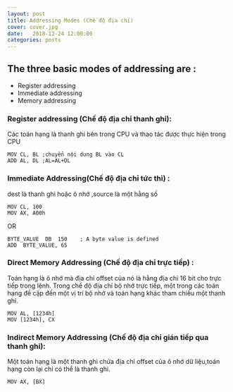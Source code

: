 ```yaml
---
layout: post
title: Addressing Modes (Chế độ địa chỉ)
cover: cover.jpg
date:   2018-12-24 12:00:00
categories: posts
---
```


## The three basic modes of addressing are :  
- Register addressing  
- Immediate addressing  
- Memory addressing  
### Register addressing (Chế độ địa chỉ thanh ghi):
Các toán hạng là thanh ghi bên trong CPU và thao tác được thực hiện trong CPU
```ASM
MOV CL, BL ;chuyển nội dung BL vào CL
ADD AL, DL ;AL=AL+DL
```
### Immediate Addressing(Chế độ địa chỉ tức thì) :
dest là thanh ghi hoặc ô nhớ ,source là một hằng số 
```ASM
MOV CL, 100
MOV AX, A00h
```
OR
```ASM
BYTE_VALUE  DB  150    ; A byte value is defined
ADD  BYTE_VALUE, 65
```
### Direct Memory Addressing (Chế độ địa chỉ trực tiếp) :
Toán hạng là ô nhớ mà địa chỉ offset của nó là hằng địa chỉ 16 bit cho trực tiếp trong lệnh.
Trong chế độ địa chỉ bộ nhớ trực tiếp, một trong các toán hạng đề cập đến một vị trí bộ nhớ và toán hạng khác tham chiếu một thanh ghi.
```ASM
MOV AL, [1234h]
MOV [1234h], CX
```
### Indirect Memory Addressing (Chế độ địa chỉ gián tiếp qua thanh ghi):
Một toán hạng là một thanh ghi chứa địa chỉ offset của ô nhớ dữ liệu,toán hạng còn lại chỉ có thể là thanh ghi.
```ASM
MOV AX, [BX]
```
